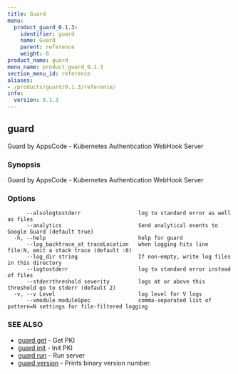 ```yaml
---
title: Guard
menu:
  product_guard_0.1.3:
    identifier: guard
    name: Guard
    parent: reference
    weight: 0
product_name: guard
menu_name: product_guard_0.1.3
section_menu_id: reference
aliases:
- /products/guard/0.1.3/reference/
info:
  version: 0.1.3
---
```


## guard

Guard by AppsCode - Kubernetes Authentication WebHook Server

### Synopsis

Guard by AppsCode - Kubernetes Authentication WebHook Server

### Options

```
      --alsologtostderr                  log to standard error as well as files
      --analytics                        Send analytical events to Google Guard (default true)
  -h, --help                             help for guard
      --log_backtrace_at traceLocation   when logging hits line file:N, emit a stack trace (default :0)
      --log_dir string                   If non-empty, write log files in this directory
      --logtostderr                      log to standard error instead of files
      --stderrthreshold severity         logs at or above this threshold go to stderr (default 2)
  -v, --v Level                          log level for V logs
      --vmodule moduleSpec               comma-separated list of pattern=N settings for file-filtered logging
```

### SEE ALSO

* [guard get](/products/guard/0.1.3/reference/guard_get)	 - Get PKI
* [guard init](/products/guard/0.1.3/reference/guard_init)	 - Init PKI
* [guard run](/products/guard/0.1.3/reference/guard_run)	 - Run server
* [guard version](/products/guard/0.1.3/reference/guard_version)	 - Prints binary version number.

